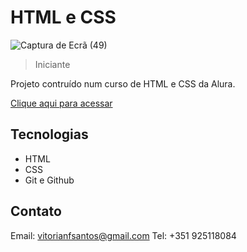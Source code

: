 # HTML e CSS

![Captura de Ecrã (49)](https://github.com/vitorianfonseca/AluraCast/assets/113269524/91c6c5fc-82ea-4499-b2bd-e781b6f94a48)



> Iniciante

Projeto contruído num curso de HTML e CSS da Alura.

[Clique aqui para acessar](https://alura-cast-git-main-vitorianfonseca.vercel.app/)



## Tecnologias

- HTML
- CSS
- Git e Github

## Contato

Email: vitorianfsantos@gmail.com
Tel: +351 925118084
